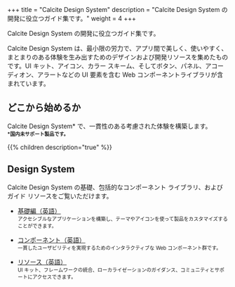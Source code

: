 +++
title = "Calcite Design System"
description = "Calcite Design System の開発に役立つガイド集です。"
weight = 4
+++

Calcite Design System の開発に役立つガイド集です。

Calcite Design System は、最小限の労力で、アプリ間で美しく、使いやすく、まとまりのある体験を生み出すためのデザインおよび開発リソースを集めたものです。UI キット、アイコン、カラー スキーム、そしてボタン、パネル、アコーディオン、アラートなどの UI 要素を含む Web コンポーネントライブラリが含まれています。

## どこから始めるか
Calcite Design System* で、一貫性のある考慮された体験を構築します。
<br/><b><span style="font-size: 80%;"> *国内未サポート製品です。</span></b>

{{% children description="true"  %}}



## Design System
Calcite Design System の基礎、包括的なコンポーネント ライブラリ、およびガイド リソースをご覧いただけます。

- [基礎編（英語）](https://developers.arcgis.com/calcite-design-system/foundations/)
    <br/> <span style="font-size: 80%;">アクセシブルなアプリケーションを構築し、テーマやアイコンを使って製品をカスタマイズすることができます。</span>

- [コンポーネント（英語）](https://developers.arcgis.com/calcite-design-system/components/)
    <br/> <span style="font-size: 80%;">一貫したユーザビリティを実現するためのインタラクティブな Web コンポーネント群です。</span>

- [リソース（英語）](https://developers.arcgis.com/calcite-design-system/resources/)
    <br/> <span style="font-size: 80%;">UI キット、フレームワークの統合、ローカライゼーションのガイダンス、コミュニティとサポートにアクセスできます。</span>
